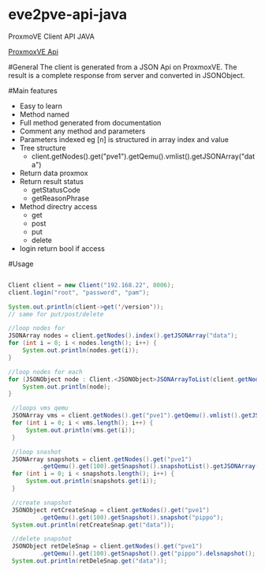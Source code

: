 # eve2pve-api-java
ProxmoVE Client API JAVA

[ProxmoxVE Api](https://pve.proxmox.com/pve-docs/api-viewer/)

#General
The client is generated from a JSON Api on ProxmoxVE.
The result is a complete response from server and converted in JSONObject.

#Main features
* Easy to learn
* Method named
* Full method generated from documentation
* Comment any method and parameters
* Parameters indexed eg [n] is structured in array index and value
* Tree structure
    * client.getNodes().get("pve1").getQemu().vmlist().getJSONArray("data")
* Return data proxmox
* Return result status
    * getStatusCode
    * getReasonPhrase
* Method directry access
    * get
    * post
    * put
    * delete
* login return bool if access

#Usage

```java

Client client = new Client("192.168.22", 8006);
client.login("root", "password", "pam");

System.out.println(client->get('/version'));
// same for put/post/delete

//loop nodes for
JSONArray nodes = client.getNodes().index().getJSONArray("data");
for (int i = 0; i < nodes.length(); i++) {
    System.out.println(nodes.get(i));
}

//loop nodes for each
for (JSONObject node : Client.<JSONObject>JSONArrayToList(client.getNodes().index().getJSONArray("data"))) {
    System.out.println(node);
}

 //loops vms qemu
 JSONArray vms = client.getNodes().get("pve1").getQemu().vmlist().getJSONArray("data");
 for (int i = 0; i < vms.length(); i++) {
     System.out.println(vms.get(i));
 }

 //loop snashot
 JSONArray snapshots = client.getNodes().get("pve1")
         .getQemu().get(100).getSnapshot().snapshotList().getJSONArray("data");
 for (int i = 0; i < snapshots.length(); i++) {
     System.out.println(snapshots.get(i));
 }

 //create snapshot
 JSONObject retCreateSnap = client.getNodes().get("pve1")
         .getQemu().get(100).getSnapshot().snapshot("pippo");
 System.out.println(retCreateSnap.get("data"));

 //delete snapshot
 JSONObject retDeleSnap = client.getNodes().get("pve1")
         .getQemu().get(100).getSnapshot().get("pippo").delsnapshot();
 System.out.println(retDeleSnap.get("data"));
```